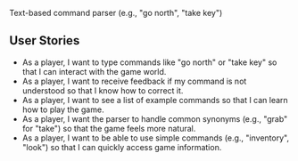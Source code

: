 Text-based command parser (e.g., "go north", "take key")

## User Stories

- As a player, I want to type commands like "go north" or "take key" so that I can interact with the game world.
- As a player, I want to receive feedback if my command is not understood so that I know how to correct it.
- As a player, I want to see a list of example commands so that I can learn how to play the game.
- As a player, I want the parser to handle common synonyms (e.g., "grab" for "take") so that the game feels more natural.
- As a player, I want to be able to use simple commands (e.g., "inventory", "look") so that I can quickly access game information.
